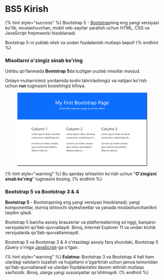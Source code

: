 # BS5 Kirish

{% hint style="success" %}
Bootstrap 5 - [Bootstrap](https://getbootstrap.com/)ning eng yangi versiyasi bo'lib, moslashuvchan, mobil veb-saytlar yaratish uchun HTML, CSS va JavaScript freymworki hisoblanadi.

Bootstrap 5-ni yuklab olish va undan foydalanish mutlaqo bepul!
{% endhint %}

### Misollarni o'zingiz sinab ko'ring&#x20;

Ushbu qo'llanmada **Bootstrap 5**da tuzilgan yuzlab misollar mavjud.

Onlayn muharririmiz yordamida kodni tahrirlashingiz va natijani ko'rish uchun **run** tugmasini bosishingiz kifoya.

<figure><img src="../../.gitbook/assets/image (601).png" alt=""><figcaption></figcaption></figure>

{% hint style="warning" %}
Bu qanday ishlashini ko'rish uchun "**O'zingizni sinab ko'ring**" tugmasini bosing.
{% endhint %}

### Bootstrap 5 va Bootstrap 3 & 4

**Bootstrap 5** - Bootstrapning eng yangi versiyasi hisoblanadi; yangi komponentlar, tezroq ishlovchi stylesheetlar va yanada moslashuvchanlikni taqdim qiladi.

Bootstrap 5 barcha asosiy brauzerlar va platformalarning so'nggi, barqaror versiyalarini qo'llab-quvvatlaydi. Biroq, Internet Explorer 11 va undan kichik versiyalarda qo'llab-quvvatlanmaydi.

Bootstrap 5 va Bootstrap 3 & 4 o'rtasidagi asosiy farq shundaki, Bootstrap 5 jQuery o'rniga [JavaScript](broken-reference)-ga o'tgan.

{% hint style="warning" %}
**Eslatma:** Bootstrap 3 va Bootstrap 4 hali ham ulardagi xatolarni tuzatish va hujjatlarni o'zgartirish uchun jamoa tomonidan qo'llab-quvvatlanadi va ulardan foydalanishni davom ettirish mutlaqo xavfsizdir. Biroq, ularga yangi xususiyatlar qo'shilmaydi.
{% endhint %}
